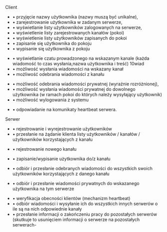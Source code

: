 Client
+   • przyjęcie nazwy użytkownika (nazwy muszą być unikalne),
+   • zarejestrowanie użytkownika w zadanym serwerze, 
+   • wyświetlanie listy użytkowników zalogowanych na serwerze, 
+   • wyświetlenie listy zarejestrowanych kanałów (pokoi)
+   • wyświetlenie listy użytkowników zapisanych do pokoi
+   • zapisanie się użytkownika do pokoju
+   • wypisanie się użytkownika z pokoju
-   • wyświetlanie czatu prowadzonego na wskazanym kanale (każda wiadomość to czas wysłania,nazwa użytkownika i treść) 10wiad
-   • możliwość wysłania wiadomości na wskazany kanał
-   • możliwość odebrania wiadomości z kanału
+   • możliwość odebrania wiadomości prywatnej (wyraźnie rozróżnionej),
+   • możliwość wysłania wiadomości prywatnej do dowolnego użytkownika (w ramach pokoi do których należy wysyłający użytkownik)
+   • możliwość wylogowania z systemu
-   • odpowiadanie na komunikaty heartbeat serwera.

Serwer
+   • rejestrowanie i wyrejestrowanie użytkowników
+ • przesłanie na żądanie klienta listy użytkowników / kanałów / użytkowników korzystających z kanału
-   • rejestrowanie nowego kanału
+   • zapisanie/wypisanie użytkownika do/z kanału
-   • odbiór i przesłanie odebranych wiadomości do wszystkich swoich użytkowników korzystających z danego kanału
+   • odbiór i przesłanie wiadomości prywatnych do wskazanego użytkownika na tym serwerze
-   • weryfikacja obecności klientów (mechanizm heartbeat)
-   • odbiór wiadomości i wysyłanie ich do wszystkich innych serwerów o ile są na nich odpowiednie kanały
-   • przesłanie informacji o zakończeniu pracy do pozostałych serwerów (skutkuje to usunięciem informacji o serwerze na pozostałych serwerach-